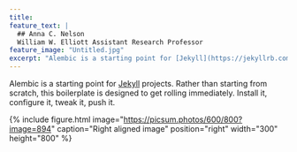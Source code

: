 ```yaml
---
title: 
feature_text: |
  ## Anna C. Nelson
  William W. Elliott Assistant Research Professor
feature_image: "Untitled.jpg"
excerpt: "Alembic is a starting point for [Jekyll](https://jekyllrb.com/) projects. Rather than starting from scratch, this boilerplate is designed to get the ball rolling immediately. Install it, configure it, tweak it, push it."
---
```


Alembic is a starting point for [Jekyll](https://jekyllrb.com/) projects. Rather than starting from scratch, this boilerplate is designed to get rolling immediately. Install it, configure it, tweak it, push it.

{% include figure.html image="https://picsum.photos/600/800?image=894" caption="Right aligned image" position="right" width="300" height="800" %}

